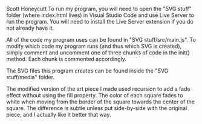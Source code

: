 Scott Honeycutt
To run my program, you will need to open the "SVG stuff" folder (where index.html lives) in Visual Studio Code and use Live Server to run the program. You will need to install the Live Server extension if you do not already have it.

All of the code my program uses can be found in "SVG stuff/src/main.js". To modify which code my program runs (and thus which SVG is created), simply comment and uncomment one of three chunks of code in the init() method. Each chunk is commented accordingly.

The SVG files this program creates can be found inside the "SVG stuff/media" folder.

The modified version of the art piece I made used recursion to add a fade effect without using the fill property. The color of each square fades to white when moving from the border of the square towards the center of the square. The difference is subtle unless put side-by-side with the original piece, and I actually like it better that way.